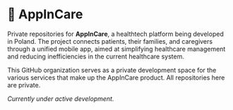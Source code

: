 # 🏥 AppInCare

Private repositories for **AppInCare**, a healthtech platform being developed in Poland. The project connects patients, their families, and caregivers through a unified mobile app, aimed at simplifying healthcare management and reducing inefficiencies in the current healthcare system.

This GitHub organization serves as a private development space for the various services that make up the AppInCare product. All repositories here are private.

_Currently under active development._
